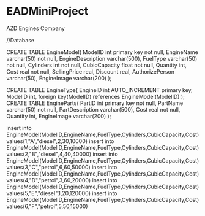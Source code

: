 # EADMiniProject
AZD Engines Company 

//Database

CREATE TABLE EngineModel(
	ModelID int primary key not null,
	EngineName varchar(50) not null,
	EngineDescription varchar(500),
	FuelType varchar(50) not null,
	Cylinders int not null,
	CubicCapacity float not null,
	Quantity int,
	Cost real not null,
	SellingPrice real,
	Discount real,
	AuthorizePerson varchar(50),
	EngineImage varchar(200)
);

CREATE TABLE EngineType(
	EngineID int AUTO_INCREMENT primary key,
	ModelID int,
        foreign key(ModelID) references EngineModel(ModelID)
);
CREATE TABLE EngineParts(
	PartID int primary key not null,
	PartName varchar(50) not null,
	PartDescription varchar(500),
	Cost real not null,
	Quantity int,
        EngineImage varchar(200)
);

insert into EngineModel(ModelID,EngineName,FuelType,Cylinders,CubicCapacity,Cost) values(1,"A","diesel",2,30,10000)
insert into EngineModel(ModelID,EngineName,FuelType,Cylinders,CubicCapacity,Cost) values(2,"B","diesel",4,40,40000)
insert into EngineModel(ModelID,EngineName,FuelType,Cylinders,CubicCapacity,Cost) values(3,"C","petrol",6,60,50000)
insert into EngineModel(ModelID,EngineName,FuelType,Cylinders,CubicCapacity,Cost) values(4,"D","petrol",3,60,20000)
insert into EngineModel(ModelID,EngineName,FuelType,Cylinders,CubicCapacity,Cost) values(5,"E","diesel",1,20,120000)
insert into EngineModel(ModelID,EngineName,FuelType,Cylinders,CubicCapacity,Cost) values(6,"F","petrol",5,50,15000)
